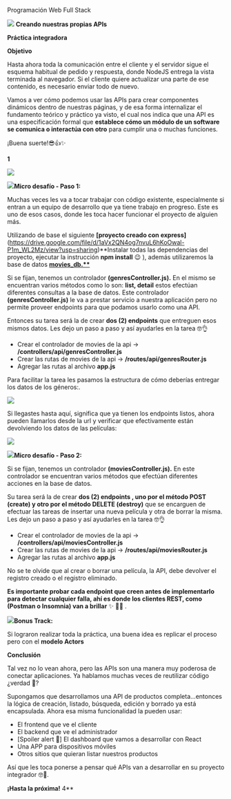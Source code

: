﻿

Programación Web Full Stack

![](Aspose.Words.37e7b0b4-20b2-4379-9c58-5fa5c8545f82.002.png) **Creando nuestras propias APIs**

**Práctica integradora**

**Objetivo**

Hasta ahora toda la comunicación entre el cliente y el servidor sigue el esquema habitual de pedido y respuesta, donde NodeJS entrega la vista terminada al navegador. Si el cliente quiere actualizar una parte de ese contenido, es necesario enviar todo de nuevo.

Vamos a ver cómo podemos usar las APIs para crear componentes dinámicos dentro de nuestras páginas, y de esa forma internalizar el fundamento teórico y práctico ya visto, el cual nos indica que una API es una especificación formal que **establece cómo un módulo de un software se comunica o interactúa con otro** para cumplir una o muchas funciones.

¡Buena suerte!😎👍✨

**1**

![](Aspose.Words.37e7b0b4-20b2-4379-9c58-5fa5c8545f82.003.png)

![](Aspose.Words.37e7b0b4-20b2-4379-9c58-5fa5c8545f82.004.png)**Micro desafío - Paso 1:**

Muchas veces les va a tocar trabajar con código existente, especialmente si entran a un equipo de desarrollo que ya tiene trabajo en progreso. Este es uno de esos casos, donde les toca hacer funcionar el proyecto de alguien más.

Utilizando de base el siguiente **[proyecto creado con express]** (https://drive.google.com/file/d/1aVx2QN4og7nvuL6hKoOwal-P1m_WL2Mz/view?usp=sharing)**Instalar todas las dependencias del proyecto, ejecutar la instrucción **npm install** 😉 ),  además utilizaremos la base de datos **[movies_db.**](https://drive.google.com/file/d/1b80OM5SoWWPDnc7ypBS_1XvUMieAt58X/view?usp=sharing)**

Si se fijan, tenemos un controlador **(genresController.js).** En el mismo se encuentran varios métodos como lo son: **list, detail** estos efectúan diferentes consultas a la base de datos. Este controlador **(genresController.js)** le va a prestar servicio a nuestra aplicación pero no permite proveer endpoints para que podamos usarlo como una API.

Entonces su tarea será la de crear **dos (2)  endpoints** que entreguen esos mismos datos. Les dejo un paso a paso y así ayudarles en la tarea 🤓👌

- Crear el controlador de movies de la api → **/controllers/api/genresController.js**
- Crear las rutas de movies de la api → **/routes/api/genresRouter.js**
- Agregar las rutas al archivo **app.js**

Para facilitar la tarea les pasamos la estructura de cómo deberías entregar los datos de los géneros:.

![](Aspose.Words.37e7b0b4-20b2-4379-9c58-5fa5c8545f82.005.png)

Si llegastes hasta aquí, significa que ya tienen los endpoints listos, ahora pueden llamarlos desde la url y verificar que efectivamente están devolviendo los datos de las películas:

![](Aspose.Words.37e7b0b4-20b2-4379-9c58-5fa5c8545f82.006.png)

![](Aspose.Words.37e7b0b4-20b2-4379-9c58-5fa5c8545f82.004.png)**Micro desafío - Paso 2:**

Si se fijan, tenemos un controlador **(moviesController.js).** En este  controlador se encuentran varios métodos que efectúan diferentes acciones en la base de datos.

Su tarea será la de crear **dos (2)  endpoints ,  uno por el método POST (create)  y otro por el método DELETE (destroy)** que se encarguen de efectuar las tareas de insertar una nueva película y otra de borrar la misma. Les dejo un paso a paso y así ayudarles en la tarea 🤓👌

- Crear el controlador de movies de la api → **/controllers/api/moviesController.js**
- Crear las rutas de movies de la api → **/routes/api/moviesRouter.js**
- Agregar las rutas al archivo **app.js**

No se te olvide que al crear o borrar una película, la API, debe devolver el registro creado o el registro eliminado.

**Es importante probar cada endpoint que creen antes de implementarlo para detectar cualquier falla, ahí es donde los clientes REST, como (Postman o Insomnia) van a brillar** ✨ 🤖✨ .

![](Aspose.Words.37e7b0b4-20b2-4379-9c58-5fa5c8545f82.004.png)**Bonus Track:**

Si lograron realizar toda la práctica, una buena idea es replicar el proceso pero con el **modelo Actors**

**Conclusión**

Tal vez no lo vean ahora, pero las APIs son una manera muy poderosa de conectar aplicaciones. Ya hablamos muchas veces de reutilizar código ¿verdad 🤔?

Supongamos que desarrollamos una API de productos completa…entonces la lógica de creación, listado, búsqueda, edición y borrado ya está encapsulada. Ahora esa misma funcionalidad la pueden usar:

- El frontend que ve el cliente
- El backend que ve el administrador
- [Spoiler alert 🚨] El dashboard que vamos a desarrollar con React
- Una APP para dispositivos móviles
- Otros sitios que quieran listar nuestros productos

Así que les toca ponerse a pensar qué APIs van a desarrollar en su proyecto integrador 🤓🚀.

**¡Hasta la próxima!**
4**
